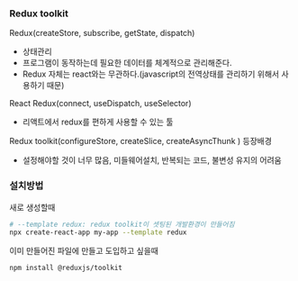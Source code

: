 ### Redux toolkit
Redux(createStore, subscribe, getState, dispatch)
- 상태관리
- 프로그램이 동작하는데 필요한 데이터를 체계적으로 관리해준다. 
- Redux 자체는 react와는 무관하다.(javascript의 전역상태를 관리하기 위해서 사용하기 때문)

React Redux(connect, useDispatch, useSelector)
- 리액트에서 redux를 편하게 사용할 수 있는 툴

Redux toolkit(configureStore, createSlice, createAsyncThunk )
등장배경
- 설정해야할 것이 너무 많음, 미들웨어설치, 반복되는 코드, 불변성 유지의 어려움

### 설치방법
새로 생성할때
```sh
# --template redux: redux toolkit이 셋팅된 개발환경이 만들어짐
npx create-react-app my-app --template redux
```
이미 만들어진 파일에 만들고 도입하고 싶을때
```sh
npm install @reduxjs/toolkit
```

